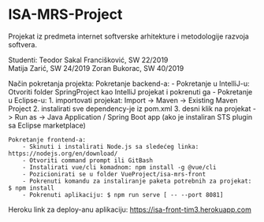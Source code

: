 # ISA-MRS-Project

Projekat iz predmeta internet softverske arhitekture i metodologije razvoja softvera.

Studenti:
    Teodor Sakal Francišković, SW 22/2019  
    Matija Zarić, SW 24/2019
    Zoran Bukorac, SW 40/2019

Način pokretanja projekta:
    Pokretanje backend-a:
        - Pokretanje u IntelliJ-u: Otvoriti folder SpringProject kao IntelliJ projekat i pokrenuti ga
        - Pokretanje u Eclipse-u:
            1. importovati projekat: Import -> Maven -> Existing Maven Project
            2. instalirati sve dependency-je iz pom.xml
            3. desni klik na projekat -> Run as -> Java Application / Spring Boot app (ako je instaliran STS plugin sa Eclipse marketplace)
    
    Pokretanje frontend-a:
        - Skinuti i instalirati Node.js sa sledećeg linka: https://nodejs.org/en/download/
        - Otvoriti command prompt ili GitBash
        - Instalirati vue/cli komadnom: npm install -g @vue/cli
        - Pozicionirati se u folder VueProject/isa-mrs-front
        - Pokrenuti komandu za instaliranje paketa potrebnih za projekat: $ npm install
        - Pokrenuti aplikaciju: $ npm run serve [ -- --port 8081]

Heroku link za deploy-anu aplikaciju:
    https://isa-front-tim3.herokuapp.com
